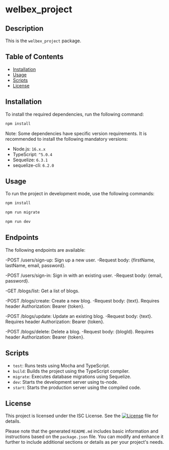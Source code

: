 # welbex_project

## Description

This is the `welbex_project` package.

## Table of Contents

- [Installation](#installation)
- [Usage](#usage)
- [Scripts](#scripts)
- [License](#license)

## Installation

To install the required dependencies, run the following command:

```bash
npm install
```
Note: Some dependencies have specific version requirements. It is recommended to install the following mandatory versions:

- Node.js: `16.x.x`
- TypeScript: `^5.0.4`
- Sequelize: `6.3.1`
- sequelize-cli: `6.2.0`

## Usage
To run the project in development mode, use the following commands:
```bash
npm install
```
```bash
npm run migrate
```
```bash
npm run dev
```

## Endpoints
The following endpoints are available:

-POST /users/sign-up: Sign up a new user.
-Request body: {firstName, lastName, email, password}.

-POST /users/sign-in: Sign in with an existing user. 
-Request body: {email, password}.

-GET /blogs/list: Get a list of blogs. 

-POST /blogs/create: Create a new blog.
-Request body: {text}. Requires header Authorization: Bearer {token}.

-POST /blogs/update: Update an existing blog.
-Request body: {text}. Requires header Authorization: Bearer {token}.

-POST /blogs/delete: Delete a blog. 
-Request body: {blogId}. Requires header Authorization: Bearer {token}.

## Scripts

- `test`: Runs tests using Mocha and TypeScript.
- `build`: Builds the project using the TypeScript compiler.
- `migrate`: Executes database migrations using Sequelize.
- `dev`: Starts the development server using ts-node.
- `start`: Starts the production server using the compiled code.

## License

This project is licensed under the ISC License. See the [![License](https://img.shields.io/badge/License-ISC-blue.svg)](https://opensource.org/licenses/ISC) file for details.

Please note that the generated `README.md` includes basic information and instructions based on the `package.json` file. You can modify and enhance it further to include additional sections or details as per your project's needs.
